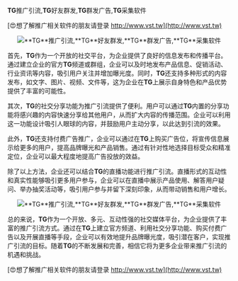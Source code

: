 **TG**推广引流,**TG**好友群发,**TG**群发广告,**TG**采集软件

[😍想了解推广相关软件的朋友请登录 http://www.vst.tw](http://www.vst.tw)

 <center><img src="https://vst.tw/MP4/tuiguang/png/3.png" alt="**TG**推广引流,**TG**好友群发,**TG**群发广告,**TG**采集软件"></center>

首先，**TG**作为一个开放的社交平台，为企业提供了良好的信息发布和传播平台。通过建立企业的官方**TG**频道或群组，企业可以及时地发布产品信息、促销活动、行业资讯等内容，吸引用户关注并增加曝光度。同时，**TG**还支持多种形式的内容发布，如文字、图片、视频、文件等，这为企业在**TG**上展示自身特色和产品优势提供了丰富的可能性。

其次，**TG**的社交分享功能为推广引流提供了便利。用户可以通过**TG**内置的分享功能将感兴趣的内容快速分享给其他用户，从而扩大内容的传播范围。企业可以利用这一功能设计吸引人眼球的内容，并鼓励用户主动分享，以此达到引流的效果。

此外，**TG**还支持付费广告推广，企业可以通过在**TG**上购买广告位，将宣传信息展示给更多的用户，提高品牌曝光和产品销售。通过有针对性地选择目标受众和精准定位，企业可以最大程度地提高广告投放的效益。

除了以上方法，企业还可以结合**TG**的直播功能进行推广引流。直播形式的互动性和真实性能够吸引更多用户参与，企业可以在直播中展示产品使用、解答用户疑问、举办抽奖活动等，吸引用户参与并留下深刻印象，从而带动销售和用户增长。

 <center><img src="https://vst.tw/MP4/tuiguang/png/4.png" alt="**TG**推广引流,**TG**好友群发,**TG**群发广告,**TG**采集软件"></center>

总的来说，**TG**作为一个开放、多元、互动性强的社交媒体平台，为企业提供了丰富的推广引流方式。通过在**TG**上建立官方频道、利用社交分享功能、购买付费广告以及开展直播等手段，企业可以有效地提升品牌曝光度，吸引潜在客户，实现推广引流的目标。随着**TG**的不断发展和完善，相信它将为更多企业带来推广引流的机遇和挑战。

[😍想了解推广相关软件的朋友请登录 http://www.vst.tw](http://www.vst.tw)



